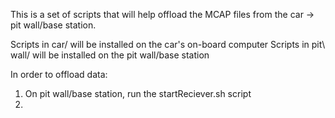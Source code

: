 This is a set of scripts that will help offload the MCAP files from the car -> pit wall/base station.

Scripts in car/ will be installed on the car's on-board computer
Scripts in pit\ wall/ will be installed on the pit wall/base station


In order to offload data:
1. On pit wall/base station, run the startReciever.sh script
2. 
